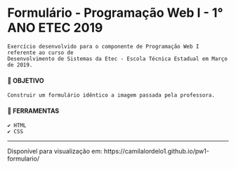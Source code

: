 
# Formulário - Programação Web I -  1° ANO ETEC 2019
    Exercício desenvolvido para o componente de Programação Web I referente ao curso de 
    Desenvolvimento de Sistemas da Etec - Escola Técnica Estadual em Março de 2019.

#### 📝 OBJETIVO
    Construir um formulário idêntico a imagem passada pela professora.
    
#### 📌 FERRAMENTAS
    ✔️ HTML
    ✔️ CSS

<hr>
Disponível para visualização em: https://camilalordelo1.github.io/pw1-formulario/
